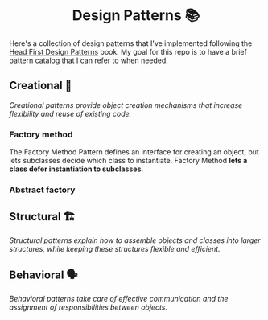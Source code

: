 <h1 align="center">
  Design Patterns 📚 
</h1>

Here's a collection of design patterns that I've implemented following the [Head First Design Patterns](https://www.oreilly.com/library/view/head-first-design/9781492077992/) book. My goal for this repo is to have a brief pattern catalog that I can refer to when needed.



## Creational 🔨

_Creational patterns provide object creation mechanisms that increase flexibility and reuse of existing code._

### Factory method

The Factory Method Pattern defines an interface
for creating an object, but lets subclasses decide which
class to instantiate. Factory Method __lets a class defer
instantiation to subclasses__.

### Abstract factory

## Structural 🏗️

_Structural patterns explain how to assemble objects and classes into larger structures, while keeping these structures flexible and efficient._

## Behavioral 🗣️

_Behavioral patterns take care of effective communication and the assignment of responsibilities between objects._